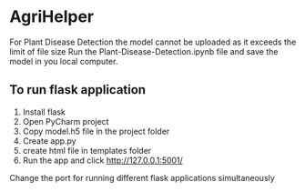 # AgriHelper

For Plant Disease Detection the model cannot be uploaded as it exceeds the limit of file size
Run the Plant-Disease-Detection.ipynb file and save the model in you local computer.

## To run flask application
 1. Install flask
 2. Open PyCharm project 
 3. Copy model.h5 file in the project folder
 4. Create app.py
 5. create html file in templates folder
 6. Run the app and click http://127.0.0.1:5001/
 
 Change the port for running different flask applications simultaneously
 
